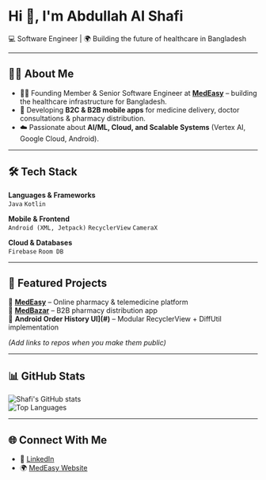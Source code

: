 # Hi 👋, I'm Abdullah Al Shafi  

💻 Software Engineer | 🌍 Building the future of healthcare in Bangladesh  

---

## 🧑‍💼 About Me  
- 👨‍⚕️ Founding Member & Senior Software Engineer at **[MedEasy](https://medeasy.health)** – building the healthcare infrastructure for Bangladesh.  
- 📱 Developing **B2C & B2B mobile apps** for medicine delivery, doctor consultations & pharmacy distribution.  
- ☁️ Passionate about **AI/ML, Cloud, and Scalable Systems** (Vertex AI, Google Cloud, Android).  


---

## 🛠️ Tech Stack  
**Languages & Frameworks**  
`Java` `Kotlin`

**Mobile & Frontend**  
`Android (XML, Jetpack)` `RecyclerView` `CameraX`  

**Cloud & Databases**  
`Firebase` `Room DB`  

---

## 📌 Featured Projects  
🔹 **[MedEasy](#)** – Online pharmacy & telemedicine platform  
🔹 **[MedBazar](#)** – B2B pharmacy distribution app  
🔹 **Android Order History UI](#)** – Modular RecyclerView + DiffUtil implementation  

*(Add links to repos when you make them public)*  

---

## 📊 GitHub Stats  
![Shafi's GitHub stats](https://github-readme-stats.vercel.app/api?username=abdullah-al-shafi&show_icons=true&theme=radical)  
![Top Languages](https://github-readme-stats.vercel.app/api/top-langs/?username=abdullah-al-shafi&layout=compact&theme=radical)  

---

## 🌐 Connect With Me  
- 💼 [LinkedIn](https://www.linkedin.com/in/abdullah-al-shafi/)  
- 🌍 [MedEasy Website](https://medeasy.health)  
